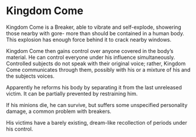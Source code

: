 # Kingdom Come
Kingdom Come is a Breaker, able to vibrate and self-explode, showering those nearby with gore- more than should be contained in a human body. This explosion has enough force behind it to crack nearby windows.

Kingdom Come then gains control over anyone covered in the body’s material. He can control everyone under his influence simultaneously. Controlled subjects do not speak with their original voice; rather, Kingdom Come communicates through them, possibly with his or a mixture of his and the subjects voices.

Apparently he reforms his body by separating it from the last unreleased victim. It can be partially prevented by restraining him.

If his minions die, he can survive, but suffers some unspecified personality damage, a common problem with breakers.

His victims have a barely existing, dream-like recollection of periods under his control.
